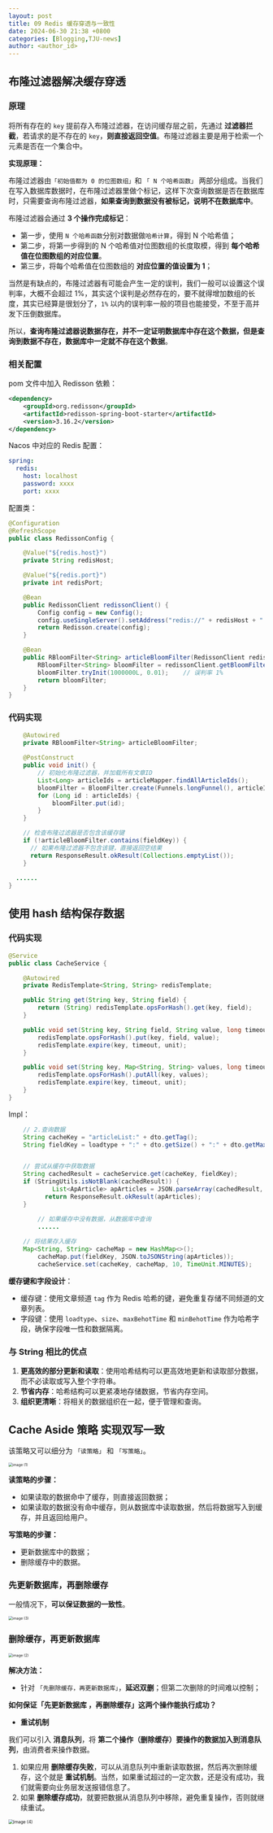 ```yaml
---
layout: post
title: 09 Redis 缓存穿透与一致性
date: 2024-06-30 21:38 +0800
categories: [Blogging,TJU-news]
author: <author_id>  
---
```


## 布隆过滤器解决缓存穿透

### 原理

将所有存在的 `key` 提前存入布隆过滤器，在访问缓存层之前，先通过 **过滤器拦截**，若请求的是不存在的 `key`，**则直接返回空值**。布隆过滤器主要是用于检索一个元素是否在一个集合中。

**实现原理：**

布隆过滤器由`「初始值都为 0 的位图数组」`和 `「 N 个哈希函数」` 两部分组成。当我们在写入数据库数据时，在布隆过滤器里做个标记，这样下次查询数据是否在数据库时，只需要查询布隆过滤器，**如果查询到数据没有被标记，说明不在数据库中**。

布隆过滤器会通过 **3 个操作完成标记**：

- 第一步，使用 `N 个哈希函数`分别对数据做`哈希计算`，得到 N 个哈希值；
- 第二步，将第一步得到的 N 个哈希值对位图数组的长度取模，得到 **每个哈希值在位图数组的对应位置**。
- 第三步，将每个哈希值在位图数组的 **对应位置的值设置为 1**；

当然是有缺点的，布隆过滤器有可能会产生一定的误判，我们一般可以设置这个误判率，大概不会超过 1%，其实这个误判是必然存在的，要不就得增加数组的长度，其实已经算是很划分了，`1%` 以内的误判率一般的项目也能接受，不至于高并发下压倒数据库。

所以，**查询布隆过滤器说数据存在，并不一定证明数据库中存在这个数据，但是查询到数据不存在，数据库中一定就不存在这个数据**。



### 相关配置

pom 文件中加入 Redisson 依赖：

```xml
<dependency>
    <groupId>org.redisson</groupId>
    <artifactId>redisson-spring-boot-starter</artifactId>
    <version>3.16.2</version>
</dependency>
```

Nacos 中对应的 Redis 配置：

```yaml
spring:
  redis:
    host: localhost
    password: xxxx
    port: xxxx
```

配置类：

```java
@Configuration
@RefreshScope
public class RedissonConfig {

    @Value("${redis.host}")
    private String redisHost;

    @Value("${redis.port}")
    private int redisPort;

    @Bean
    public RedissonClient redissonClient() {
        Config config = new Config();
        config.useSingleServer().setAddress("redis://" + redisHost + ":" + redisPort);
        return Redisson.create(config);
    }

    @Bean
    public RBloomFilter<String> articleBloomFilter(RedissonClient redissonClient) {
        RBloomFilter<String> bloomFilter = redissonClient.getBloomFilter("articleBloomFilter");
        bloomFilter.tryInit(1000000L, 0.01);	// 误判率 1%
        return bloomFilter;
    }
}
```

### 代码实现

```java
    @Autowired
    private RBloomFilter<String> articleBloomFilter;
  
    @PostConstruct
    public void init() {
        // 初始化布隆过滤器，并加载所有文章ID
        List<Long> articleIds = articleMapper.findAllArticleIds();
        bloomFilter = BloomFilter.create(Funnels.longFunnel(), articleIds.size());
        for (Long id : articleIds) {
            bloomFilter.put(id);
        }
    }  	

    // 检查布隆过滤器是否包含该缓存键
    if (!articleBloomFilter.contains(fieldKey)) {
      // 如果布隆过滤器不包含该键，直接返回空结果
      return ResponseResult.okResult(Collections.emptyList());
    }
  
  ......
}
```

## 使用 hash 结构保存数据

### 代码实现

```java
@Service
public class CacheService {

    @Autowired
    private RedisTemplate<String, String> redisTemplate;

    public String get(String key, String field) {
        return (String) redisTemplate.opsForHash().get(key, field);
    }

    public void set(String key, String field, String value, long timeout, TimeUnit unit) {
        redisTemplate.opsForHash().put(key, field, value);
        redisTemplate.expire(key, timeout, unit);
    }

    public void set(String key, Map<String, String> values, long timeout, TimeUnit unit) {
        redisTemplate.opsForHash().putAll(key, values);
        redisTemplate.expire(key, timeout, unit);
    }
}
```

Impl：

```java
    // 2.查询数据
    String cacheKey = "articleList:" + dto.getTag();
    String fieldKey = loadtype + ":" + dto.getSize() + ":" + dto.getMaxBehotTime().getTime() + ":" + dto.getMinBehotTime().getTime();


    // 尝试从缓存中获取数据
    String cachedResult = cacheService.get(cacheKey, fieldKey);
    if (StringUtils.isNotBlank(cachedResult)) {
    		List<ApArticle> apArticles = JSON.parseArray(cachedResult, ApArticle.class);
	      return ResponseResult.okResult(apArticles);
    }

		// 如果缓存中没有数据，从数据库中查询
		......
      
    // 将结果存入缓存
    Map<String, String> cacheMap = new HashMap<>();
		cacheMap.put(fieldKey, JSON.toJSONString(apArticles));
		cacheService.set(cacheKey, cacheMap, 10, TimeUnit.MINUTES);
```

**缓存键和字段设计**：

- 缓存键：使用文章频道 `tag` 作为 Redis 哈希的键，避免重复存储不同频道的文章列表。
- 字段键：使用 `loadtype`、`size`、`maxBehotTime` 和 `minBehotTime` 作为哈希字段，确保字段唯一性和数据隔离。



### 与 String 相比的优点

1. **更高效的部分更新和读取**：使用哈希结构可以更高效地更新和读取部分数据，而不必读取或写入整个字符串。
2. **节省内存**：哈希结构可以更紧凑地存储数据，节省内存空间。
3. **组织更清晰**：将相关的数据组织在一起，便于管理和查询。



## Cache Aside 策略 实现双写一致

该策略又可以细分为 `「读策略」` 和 `「写策略」`。

<img src="../media/2024-06-30-redis-%E7%BC%93%E5%AD%98%E7%9B%B8%E5%85%B3/image%20(1).png" alt="image (1)" style="zoom:50%;" />

**读策略的步骤：**

- 如果读取的数据命中了缓存，则直接返回数据；
- 如果读取的数据没有命中缓存，则从数据库中读取数据，然后将数据写入到缓存，并且返回给用户。



**写策略的步骤：**

- 更新数据库中的数据；
- 删除缓存中的数据。



### 先更新数据库，再删除缓存

一般情况下，**可以保证数据的一致性**。

<img src="../media/2024-06-30-redis-%E7%BC%93%E5%AD%98%E7%9B%B8%E5%85%B3/image%20(3).png" alt="image (3)" style="zoom:50%;" />

### 删除缓存，再更新数据库

<img src="../media/2024-06-30-redis-%E7%BC%93%E5%AD%98%E7%9B%B8%E5%85%B3/image%20(2).png" alt="image (2)" style="zoom:50%;" />

**解决方法：**

- 针对 `「先删除缓存，再更新数据库」`，**延迟双删**；但第二次删除的时间难以控制；



**如何保证「先更新数据库 ，再删除缓存」这两个操作能执行成功？**

- **重试机制**

我们可以引入 **消息队列**，将 **第二个操作（删除缓存）要操作的数据加入到消息队列**，由消费者来操作数据。

1. 如果应用 **删除缓存失败**，可以从消息队列中重新读取数据，然后再次删除缓存，这个就是 **重试机制**。当然，如果重试超过的一定次数，还是没有成功，我们就需要向业务层发送报错信息了。
2. 如果 **删除缓存成功**，就要把数据从消息队列中移除，避免重复操作，否则就继续重试。

<img src="../media/2024-06-30-redis-%E7%BC%93%E5%AD%98%E7%9B%B8%E5%85%B3/image%20(4).png" alt="image (4)" style="zoom:60%;" />
